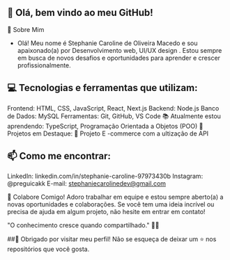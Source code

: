 ## 👋 Olá, bem vindo ao meu GitHub!
🚀 Sobre Mim
- Olá! Meu nome é Stephanie Caroline de Oliveira Macedo e sou apaixonado(a) por Desenvolvimento web, UI/UX design . Estou sempre em busca de novos desafios e oportunidades para aprender e crescer profissionalmente.

## 💻 Tecnologias e ferramentas que utilizam:
Frontend: HTML, CSS, JavaScript, React, Next.js
Backend: Node.js
Banco de Dados: MySQL
Ferramentas: Git, GitHub, VS Code
📚 Atualmente estou aprendendo:
TypeScript, Programação Orientada a Objetos (POO)
🌟 Projetos em Destaque:
🛒 Projeto E -commerce com a ultização de API

## 📫 Como me encontrar:
LinkedIn: linkedin.com/in/stephanie-caroline-97973430b
Instagram: @preguicakk
E-mail: stephaniecarolinedev@gmail.com

🤝 Colabore Comigo!
Adoro trabalhar em equipe e estou sempre aberto(a) a novas oportunidades e colaborações. Se você tem uma ideia incrível ou precisa de ajuda em algum projeto, não hesite em entrar em contato!

"O conhecimento cresce quando compartilhado." 🚀✨

##💖 Obrigado por visitar meu perfil! Não se esqueça de deixar um ⭐ nos repositórios que você gosta.
